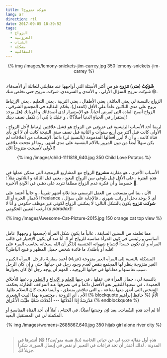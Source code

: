 ```yaml
---
title: شوكت تتزوج؟
lang: ar
direction: rtl
date: 2017-09-05 18:39:52
tags: 
  - الزواج
  - العزوبية
  - الشباب
  - مشكلة
  - التقاليد
---
```



<center>
{% img /images/lemony-snickets-jim-carrey.jpg 350 lemony-snickets-jim-carrey %}
</center>
<br>

**شْوَكِتْ (متى) تتزوج** هو من أكثر الأسئلة التي أواجهها عند مقابلتي للعائلة أو الأصدقاء. _شوكت تتزوج_ السؤال الأزلي ، و الأمدي و السرمدي. _شوكت تتزوج_ حتى نخلص منك 😄.

الزواج بالنسبة لي يعني العائلة ، يعني الأطفال ، يعني التربية ، يعني التعليم ، يعني الإرتباط بزوج على مدى الثلاثين عاماً على الأقل (كمعدل).
بحُكم التقاليد في المجمتع الشرقي ، الزواج أصبح العادة التي تُفرض أحياناً. هو الإستقرار لدى أصدقائك و أقربائك (هل يوجد إستقرار في الحياةِ الدنيا أصلاً؟!) ، و عليك يا بُني أن تكمل نصف دينك! 

لربما أحد الأسباب الرئيسية في _عزوفي_ عن الزواج هو فشل علاقتين إرتباط لأجل الزواج ، الأولى كانت قبل أكثر من أربع سنوات و الثانية قبل نصف سنة. النتيجة كانت أن لا أثق بأي فتاة كانت ، و أن لا أبرر أفعالها المذمومة (بالنسبةِ لي) دائماً. الإنسحاب من العلاقات لم يكن سهلاً أيضا من دون المرور بالآلام النفسية على مدى أشهر. ربما لو نجحت علاقتي الأولى لأصبحت متزوجاً الآن! 


<center>
{% img /images/child-1111818_640.jpg 350 Child Love Potatos %}
</center>
<br>



الأسباب الأخرى ، هو مقارنة **مشروع** الزواج مع المشاريع البرمجية التي ممكن عملها في هذهِ الفترة ، على الأقل قبل بلوغي سن الزواج البعيد ، يعني قبل الثالثة و الثلاثون مثلاً ؛ خصوصاً و أن فكرة عدم الزواج مطلقاً تتردد على ذهني في الآونةِ الأخيرة 🙂.

الآن ، بما أني _منسحب_ من العمل الرسمي منذ ثلاثةِ أشهر تقريباً ، و حالياً أعتمد على الأعمال الحرة أو الـ freelance ، أي لا يوجد دخل أو راتب شهري ، فالإجابة على سؤال **شوكت تتزوج** يكون بالشكل التالي: لا يمكنني الزواج لكوني غير موظف حكومي و أنا لا أرغب التعيين الحكومي (_a paradox_)!


<center>
{% img /images/Awesome-Cat-Picture-2015.jpg 150 orange cat top view %}
</center>
<br>


مما تعلمته من السنين السابقة ، غالباً ما يكون شكل المرأة (جسمها و وجهها) عامل أساسي و رئيسي في كون المرأة مناسبة للزواج أم لا.  أنا ضد أن يكون الإختيار في قالب المرأة و أن تكون جسداً لإشباع شهواته الجنسية (تَذَكّر أن الله سبحانه يحاسب المرء على قلبه أو باطنه). ما فائدة شخص جميل المظهر و قبيح الباطن؟!

 المشكلة بالنسبة إلى المرأة الغير متزوجة (عزباء) أعقد مقارنةً بالرجل. المرأة الكبيرة الغير متزوجة ينظر لها المجتمع بنقص لعدم وجود رجل في حياتها! حتى و إن كان الرجل سبب تعاستها و معاناتها في حياتها الزوجية ، المهم أن يوجد رجل أيَّ كان بجوارها.

بالنسبة لي ، جمال المرأة في عقلها ، في حبها [للعلم](https://twitter.com/sarah_edo) و [الإبداع](http://www.arabictype.com/blog/about-2/) و [التطور](http://www.sarasoueidan.com) و دعيها للأخلاق الحميدة ، في سعيها للتغيير نحو الأفضل دائماً و في تصرفها عند المواقف الطارئة بحكمة. الشخص التي أتفق معها بقناعة ، و التي تناقش بمنطق ، و أينما ذهبت كانَ السلام ظلها. الأم ، أي الزوجة ، مختصرة بهذا البيت الشعري 
{% blockquote حافظ إبراهيم  %}
​الْأُمُّ مَدْرَسَةٌ إِذَا أَعْدَدْتَهَا  ---  أَعْدَدْتَ شَعْبًا طَيِّبَ الْأَعْرَاِق
{% endblockquote %}

أنا لم أجد هذهِ السِّمات...بعد (_إن وجدتها أصلاً_).
في الختام ، آملاً أن أجد الفتاة المناسبةِ أو المكملة لي في المستقبل البعيد.


<center>
{% img /images/womens-2685867_640.jpg 350 hijab girl alone river city %}
</center>
<br>


>هذهِ أول مقالة جدية لي عن حياتي الخاصة (_ديلا هسة منو إنت؟_! 😄) أنشرها في المدونة ، لذلك أعتذر أن  تجد فراغات في التعبير أو نقص في إيصال الصورة.
 >شكراً جزيلاً لكَِ.


